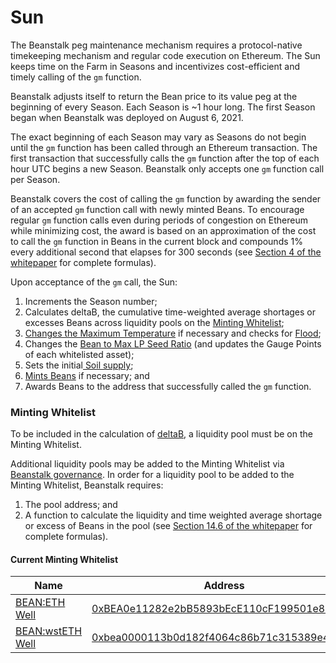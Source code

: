 # Sun

The Beanstalk peg maintenance mechanism requires a protocol-native timekeeping mechanism and regular code execution on Ethereum. The Sun keeps time on the Farm in Seasons and incentivizes cost-efficient and timely calling of the `gm` function.

Beanstalk adjusts itself to return the Bean price to its value peg at the beginning of every Season. Each Season is \~1 hour long. The first Season began when Beanstalk was deployed on August 6, 2021.

The exact beginning of each Season may vary as Seasons do not begin until the `gm` function has been called through an Ethereum transaction. The first transaction that successfully calls the `gm` function after the top of each hour UTC begins a new Season. Beanstalk only accepts one `gm` function call per Season.

Beanstalk covers the cost of calling the `gm` function by awarding the sender of an accepted `gm` function call with newly minted Beans. To encourage regular `gm` function calls even during periods of congestion on Ethereum while minimizing cost, the award is based on an approximation of the cost to call the `gm` function in Beans in the current block and compounds 1% every additional second that elapses for 300 seconds (see [Section 4 of the whitepaper](https://bean.money/beanstalk.pdf#section.4) for complete formulas).

Upon acceptance of the `gm` call, the Sun:

1. Increments the Season number;
2. Calculates deltaB, the cumulative time-weighted average shortages or excesses Beans across liquidity pools on the [Minting Whitelist](../protocol/glossary.md#minting-whitelist);
3. [Changes the Maximum Temperature](../peg-maintenance/temperature.md) if necessary and checks for [Flood](../peg-maintenance/flood.md);
4. Changes the [Bean to Max LP Seed Ratio](../peg-maintenance/bean-to-max-lp-seed-ratio.md) (and updates the Gauge Points of each whitelisted asset);
5. Sets the initial[ Soil supply](../peg-maintenance/overview.md#soil-supply);
6. [Mints Beans](../peg-maintenance/overview.md#bean-supply) if necessary; and
7. Awards Beans to the address that successfully called the `gm` function.

### Minting Whitelist

To be included in the calculation of [deltaB](../protocol/glossary.md#deltab), a liquidity pool must be on the Minting Whitelist.

Additional liquidity pools may be added to the Minting Whitelist via [Beanstalk governance](../governance/beanstalk/). In order for a liquidity pool to be added to the Minting Whitelist, Beanstalk requires:

1. The pool address; and
2. A function to calculate the liquidity and time weighted average shortage or excess of Beans in the pool (see [Section 14.6 of the whitepaper](https://bean.money/beanstalk.pdf#subsection.14.6) for complete formulas).

#### Current Minting Whitelist

| Name                                                                                          | Address                                                                                                               |
| --------------------------------------------------------------------------------------------- | --------------------------------------------------------------------------------------------------------------------- |
| [BEAN:ETH Well](https://basin.exchange/#/wells/0xbea0e11282e2bb5893bece110cf199501e872bad)    | [0xBEA0e11282e2bB5893bEcE110cF199501e872bAd](https://etherscan.io/address/0xBEA0e11282e2bB5893bEcE110cF199501e872bAd) |
| [BEAN:wstETH Well](https://basin.exchange/#/wells/0xbea0000113b0d182f4064c86b71c315389e4715d) | [0xbea0000113b0d182f4064c86b71c315389e4715d](https://etherscan.io/address/0xbea0000113b0d182f4064c86b71c315389e4715d) |
